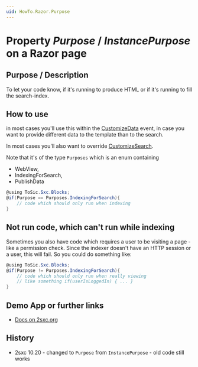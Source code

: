 ```yaml
---
uid: HowTo.Razor.Purpose
---
```

# Property _Purpose_ / _InstancePurpose_ on a Razor page
## Purpose / Description
To let your code know, if it's running to produce HTML or if it's running to fill the search-index.

## How to use
in most cases you'll use this within the [CustomizeData](xref:HowTo.Razor.CustomizeData) event, in case you want to provide different data to the template than to the search. 

In most cases you'll also want to override [CustomizeSearch](xref:HowTo.Razor.CustomizeSearch).  

Note that it's of the type `Purposes` which is an enum containing
* WebView,
* IndexingForSearch,
* PublishData

```c#
@using ToSic.Sxc.Blocks;
@if(Purpose == Purposes.IndexingForSearch){
    // code which should only run when indexing
}

```

## Not run code, which can't run while indexing

Sometimes you also have code which requires a user to be visiting a page - like a permission check. Since the indexer doesn't have an HTTP session or a user, this will fail. So you could do something like:

```c#
@using ToSic.Sxc.Blocks;
@if(Purpose != Purposes.IndexingForSearch){
    // code which should only run when really viewing 
    // like something if(userIsLoggedIn) { ... }
}

```

## Demo App or further links
* [Docs on 2sxc.org](http://2sxc.org/en/Docs-Manuals/Feature/feature/2687)

## History

* 2sxc 10.20 - changed to `Purpose` from `InstancePurpose` - old code still works

[//]: # "Links referenced in this page"
